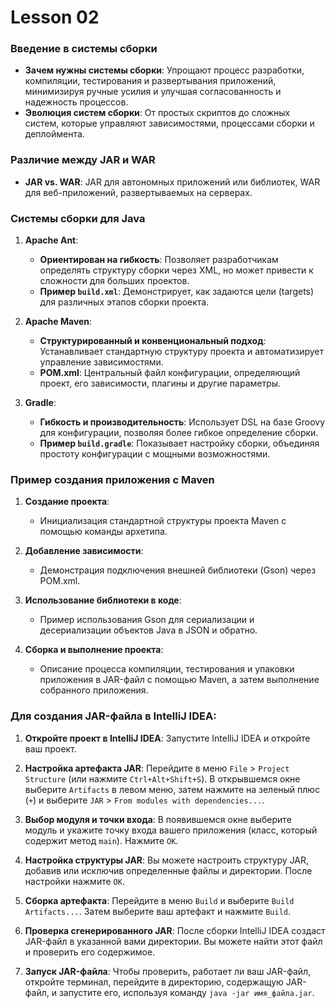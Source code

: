 # Lesson 02


### Введение в системы сборки

- **Зачем нужны системы сборки**: Упрощают процесс разработки, компиляции, тестирования и развертывания приложений, минимизируя ручные усилия и улучшая согласованность и надежность процессов.
- **Эволюция систем сборки**: От простых скриптов до сложных систем, которые управляют зависимостями, процессами сборки и деплоймента.

### Различие между JAR и WAR

- **JAR vs. WAR**: JAR для автономных приложений или библиотек, WAR для веб-приложений, развертываемых на серверах.

### Системы сборки для Java

1. **Apache Ant**:
    - **Ориентирован на гибкость**: Позволяет разработчикам определять структуру сборки через XML, но может привести к сложности для больших проектов.
    - **Пример `build.xml`**: Демонстрирует, как задаются цели (targets) для различных этапов сборки проекта.

2. **Apache Maven**:
    - **Структурированный и конвенциональный подход**: Устанавливает стандартную структуру проекта и автоматизирует управление зависимостями.
    - **POM.xml**: Центральный файл конфигурации, определяющий проект, его зависимости, плагины и другие параметры.

3. **Gradle**:
    - **Гибкость и производительность**: Использует DSL на базе Groovy для конфигурации, позволяя более гибкое определение сборки.
    - **Пример `build.gradle`**: Показывает настройку сборки, объединяя простоту конфигурации с мощными возможностями.

### Пример создания приложения с Maven

1. **Создание проекта**:
    - Инициализация стандартной структуры проекта Maven с помощью команды архетипа.

2. **Добавление зависимости**:
    - Демонстрация подключения внешней библиотеки (Gson) через POM.xml.

3. **Использование библиотеки в коде**:
    - Пример использования Gson для сериализации и десериализации объектов Java в JSON и обратно.

4. **Сборка и выполнение проекта**:
    - Описание процесса компиляции, тестирования и упаковки приложения в JAR-файл с помощью Maven, а затем выполнение собранного приложения.

### Для создания JAR-файла в IntelliJ IDEA:

1. **Откройте проект в IntelliJ IDEA**: Запустите IntelliJ IDEA и откройте ваш проект.

2. **Настройка артефакта JAR**: Перейдите в меню `File` > `Project Structure` (или нажмите `Ctrl+Alt+Shift+S`). В открывшемся окне выберите `Artifacts` в левом меню, затем нажмите на зеленый плюс (`+`) и выберите `JAR` > `From modules with dependencies...`.

3. **Выбор модуля и точки входа**: В появившемся окне выберите модуль и укажите точку входа вашего приложения (класс, который содержит метод `main`). Нажмите `OK`.

4. **Настройка структуры JAR**: Вы можете настроить структуру JAR, добавив или исключив определенные файлы и директории. После настройки нажмите `OK`.

5. **Сборка артефакта**: Перейдите в меню `Build` и выберите `Build Artifacts...`. Затем выберите ваш артефакт и нажмите `Build`.

6. **Проверка сгенерированного JAR**: После сборки IntelliJ IDEA создаст JAR-файл в указанной вами директории. Вы можете найти этот файл и проверить его содержимое.

7. **Запуск JAR-файла**: Чтобы проверить, работает ли ваш JAR-файл, откройте терминал, перейдите в директорию, содержащую JAR-файл, и запустите его, используя команду `java -jar имя_файла.jar`.

